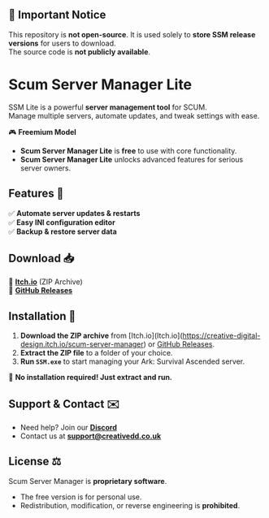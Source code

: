 ## 📌 Important Notice
This repository is **not open-source**. It is used solely to **store SSM release versions** for users to download.  
The source code is **not publicly available**.

# Scum Server Manager Lite

SSM Lite is a powerful **server management tool** for SCUM.  
Manage multiple servers, automate updates, and tweak settings with ease.  

🎮 **Freemium Model**  
- **Scum Server Manager Lite** is **free** to use with core functionality.  
- **Scum Server Manager Lite** unlocks advanced features for serious server owners.  

## **Features 🚀**  
✅ **Automate server updates & restarts**  
✅ **Easy INI configuration editor**  
✅ **Backup & restore server data**    

## **Download 📥**  
🔹 **[Itch.io](https://creative-digital-design.itch.io/scum-server-manager)** (ZIP Archive)  
🔹 **[GitHub Releases](https://github.com/DoofahSoftware/S_Lite/releases)**  

## **Installation 💾**  
1. **Download the ZIP archive** from [Itch.io](Itch.io](https://creative-digital-design.itch.io/scum-server-manager) or [GitHub Releases](https://github.com/DoofahSoftware/S_Lite/releases).  
2. **Extract the ZIP file** to a folder of your choice.  
3. **Run `SSM.exe`** to start managing your Ark: Survival Ascended server.  

🚀 **No installation required! Just extract and run.**  

## **Support & Contact ✉️**  
- Need help? Join our **[Discord](https://discord.gg/XBX3MMMJqH)**  
- Contact us at **support@creativedd.co.uk**  

## **License ⚖️**  
Scum Server Manager is **proprietary software**.  
- The free version is for personal use.  
- Redistribution, modification, or reverse engineering is **prohibited**.  
